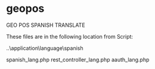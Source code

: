 # geopos
GEO POS SPANISH TRANSLATE

These files are in the following location from Script:

..\application\language\spanish

spanish_lang.php
rest_controller_lang.php
aauth_lang.php
